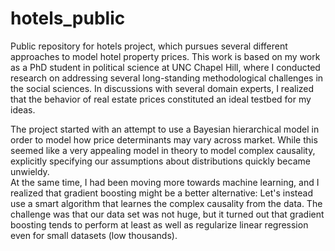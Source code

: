 # hotels_public

Public repository for hotels project, which pursues several different approaches to model hotel property prices. This work is based on my work as a PhD student in political science at UNC Chapel Hill, where I conducted research on addressing several long-standing methodological challenges in the social sciences. In discussions with several domain experts, I realized that the behavior of real estate prices constituted an ideal testbed for my ideas.

The project started with an attempt to use a Bayesian hierarchical model in order to model how price determinants may vary across market. While this seemed like a very appealing model in theory to model complex causality, explicitly specifying our assumptions about distributions quickly became unwieldy.  
At the same time, I had been moving more towards machine learning, and I realized that gradient boosting might be a better alternative: Let's instead use a smart algorithm that learnes the complex causality from the data. The challenge was that our data set was not huge, but it turned out that gradient boosting tends to perform at least as well as regularize linear regression even for small datasets (low thousands).